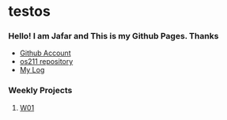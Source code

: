 # testos
### Hello! I am Jafar and This is my Github Pages. Thanks
* [Github Account](https://github.com/abdurrohmanjafar/)
* [os211 repository](https://github.com/abdurrohmanjafar/os211/)
* [My Log](https://abdurrohmanjafar.github.io/os211/TXT/mylog.txt/)
### Weekly Projects
1. [W01](https://google.com)
